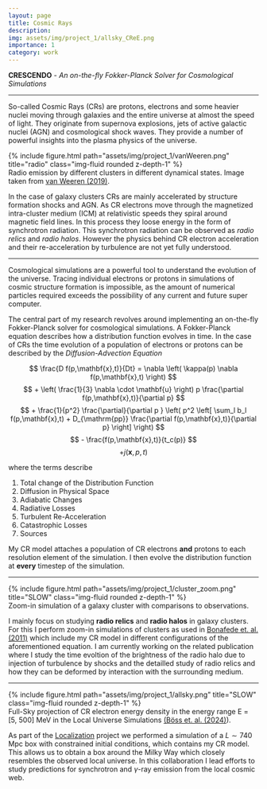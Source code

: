 ```yaml
---
layout: page
title: Cosmic Rays
description:
img: assets/img/project_1/allsky_CReE.png
importance: 1
category: work
---
```


**CRESCENDO** - *An on-the-fly Fokker-Planck Solver for Cosmological Simulations*

***

So-called Cosmic Rays (CRs) are protons, electrons and some heavier nuclei moving through galaxies and the entire universe at almost the speed of light.
They originate from supernova explosions, jets of active galactic nuclei (AGN) and cosmological shock waves.
They provide a number of powerful insights into the plasma physics of the universe.

<div class="row">
    <div class="col-sm mt-3 mt-md-0">
        {% include figure.html path="assets/img/project_1/vanWeeren.png" title="radio" class="img-fluid rounded z-depth-1" %}
    </div>
</div>
<div class="caption">
    Radio emission by different clusters in different dynamical states. Image taken from <a href="https://ui.adsabs.harvard.edu/abs/2019SSRv..215...16V/abstract" target="_blank">van Weeren (2019)</a>.
</div>

In the case of galaxy clusters CRs are mainly accelerated by structure formation shocks and AGN.
As CR electrons move through the magnetized intra-cluster medium (ICM) at relativistic speeds they spiral around magnetic field lines.
In this process they loose energy in the form of synchrotron radiation.
This synchrotron radiation can be observed as *radio relics* and *radio halos*.
However the physics behind CR electron acceleration and their re-acceleration by turbulence are not yet fully understood.

---

Cosmological simulations are a powerful tool to understand the evolution of the universe.
Tracing individual electrons or protons in simulations of cosmic structure formation is impossible, as the amount of numerical particles required exceeds the possibility of any current and future super computer.

The central part of my research revolves around implementing an on-the-fly Fokker-Planck solver for cosmological simulations.
A Fokker-Planck equation describes how a distribution function evolves in time.
In the case of CRs the time evolution of a population of electrons or protons can be described by the *Diffusion-Advection Equation*

$$ \frac{D f(p,\mathbf{x},t)}{Dt} = \nabla \left( \kappa(p) \nabla f(p,\mathbf{x},t) \right) $$
$$ + \left( \frac{1}{3} \nabla \cdot \mathbf{u} \right) p \frac{\partial f(p,\mathbf{x},t)}{\partial p} $$
$$ + \frac{1}{p^2} \frac{\partial}{\partial p } \left( p^2 \left[ \sum_l b_l f(p,\mathbf{x},t) + D_{\mathrm{pp}} \frac{\partial f(p,\mathbf{x},t)}{\partial p} \right] \right) $$
$$ - \frac{f(p,\mathbf{x},t)}{t_c(p)} $$
$$ + j(\mathbf{x}, p, t) $$

where the terms describe

1. Total change of the Distribution Function
2. Diffusion in Physical Space
3. Adiabatic Changes
4. Radiative Losses
5. Turbulent Re-Acceleration
6. Catastrophic Losses
7. Sources

My CR model attaches a population of CR electrons **and** protons to each resolution element of the simulation.
I then evolve the distribution function at **every** timestep of the simulation.

---

<div class="row">
    <div class="col-sm mt-3 mt-md-0">
        {% include figure.html path="assets/img/project_1/cluster_zoom.png" title="SLOW" class="img-fluid rounded z-depth-1" %}
    </div>
</div>
<div class="caption">
    Zoom-in simulation of a galaxy cluster with comparisons to observations.
</div>

I mainly focus on studying **radio relics** and **radio halos** in galaxy clusters.
For this I perform zoom-in simulations of clusters as used in [Bonafede et. al. (2011)](https://ui.adsabs.harvard.edu/abs/2011MNRAS.418.2234B/abstract) which include my CR model in different configurations of the aforementioned equation.
I am currently working on the related publication where I study the time evoltion of the brightness of the radio halo due to injection of turbulence by shocks and the detailled study of radio relics and how they can be deformed by interaction with the surrounding medium.

---

<div class="row">
    <div class="col-sm mt-3 mt-md-0">
        {% include figure.html path="assets/img/project_1/allsky.png" title="SLOW" class="img-fluid rounded z-depth-1" %}
    </div>
</div>
<div class="caption">
    Full-Sky projection of CR electron energy density in the energy range E = [5, 500] MeV in the Local Universe Simulations <a href="https://ui.adsabs.harvard.edu/abs/2024A%26A...692A.232B/abstract">(Böss et. al. (2024)</a>).
</div>

As part of the [Localization](https://localization.ias.universite-paris-saclay.fr) project we performed a simulation of a $L \sim 740$ Mpc box with constrained initial conditions, which contains my CR model.
This allows us to obtain a box around the Milky Way which closely resembles the observed local universe.
In this collaboration I lead efforts to study predictions for synchrotron and $\gamma$-ray emission from the local cosmic web.
